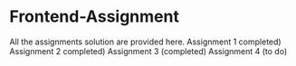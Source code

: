# Frontend-Assignment
All the assignments solution are provided here.
Assignment 1 completed)
Assignment 2 completed)
Assignment 3 (completed)
Assignment 4 (to do)
